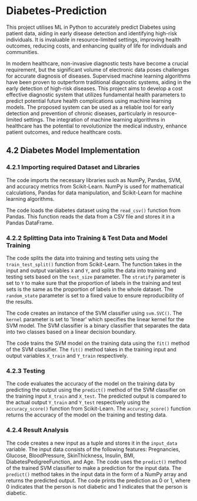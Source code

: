 # Diabetes-Prediction
This project utilises ML in Python to accurately predict Diabetes using patient data, aiding in early disease detection and identifying high-risk individuals. It is invaluable in resource-limited settings, improving health outcomes, reducing costs, and enhancing quality of life for individuals and communities.

In modern healthcare, non-invasive diagnostic tests have become a crucial requirement, but the significant volume of electronic data poses challenges for accurate diagnosis of diseases. Supervised machine learning algorithms have been proven to outperform traditional diagnostic systems, aiding in the early detection of high-risk diseases. This project aims to develop a cost effective diagnostic system that utilizes fundamental health parameters to predict potential future health complications using machine learning models. The proposed system can be used as a reliable tool for early detection and prevention of chronic diseases, particularly in resource-limited settings. The integration of machine learning algorithms in healthcare has the potential to revolutionize the medical industry, enhance patient outcomes, and reduce healthcare costs.

## 4.2 Diabetes Model Implementation

### 4.2.1 Importing required Dataset and Libraries

The code imports the necessary libraries such as NumPy, Pandas, SVM, and accuracy metrics from Scikit-Learn. NumPy is used for mathematical calculations, Pandas for data manipulation, and Scikit-Learn for machine learning algorithms.

The code loads the diabetes dataset using the `read_csv()` function from Pandas. This function reads the data from a CSV file and stores it in a Pandas DataFrame.

### 4.2.2 Splitting Data into Training & Test Data and Model Training

The code splits the data into training and testing sets using the `train_test_split()` function from Scikit-Learn. The function takes in the input and output variables `X` and `Y`, and splits the data into training and testing sets based on the `test_size` parameter. The `stratify` parameter is set to `Y` to make sure that the proportion of labels in the training and test sets is the same as the proportion of labels in the whole dataset. The `random_state` parameter is set to a fixed value to ensure reproducibility of the results.

The code creates an instance of the SVM classifier using `svm.SVC()`. The `kernel` parameter is set to 'linear' which specifies the linear kernel for the SVM model. The SVM classifier is a binary classifier that separates the data into two classes based on a linear decision boundary.

The code trains the SVM model on the training data using the `fit()` method of the SVM classifier. The `fit()` method takes in the training input and output variables `X_train` and `Y_train` respectively.

### 4.2.3 Testing

The code evaluates the accuracy of the model on the training data by predicting the output using the `predict()` method of the SVM classifier on the training input `X_train` and `X_test`. The predicted output is compared to the actual output `Y_train` and `Y_test` respectively using the `accuracy_score()` function from Scikit-Learn. The `accuracy_score()` function returns the accuracy of the model on the training and testing data.

### 4.2.4 Result Analysis

The code creates a new input as a tuple and stores it in the `input_data` variable. The input data consists of the following features: Pregnancies, Glucose, BloodPressure, SkinThickness, Insulin, BMI, DiabetesPedigreeFunction, and Age. The code uses the `predict()` method of the trained SVM classifier to make a prediction for the input data. The `predict()` method takes in the input data in the form of a NumPy array and returns the predicted output. The code prints the prediction as 0 or 1, where 0 indicates that the person is not diabetic and 1 indicates that the person is diabetic.
